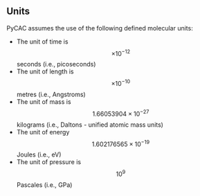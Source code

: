 ## Units

PyCAC assumes the use of the following defined molecular units:

* The unit of time is $$\times 10^{−12}$$ seconds (i.e., picoseconds)
* The unit of length is $$\times 10^{−10}$$ metres (i.e., Angstroms)
* The unit of mass is $$1.66053904\times 10^{−27}$$ kilograms (i.e., Daltons - unified atomic mass units)
* The unit of energy $$1.602176565\times 10^{-19}$$ Joules (i.e., eV)
* The unit of pressure is $$10^9$$ Pascales (i.e., GPa)